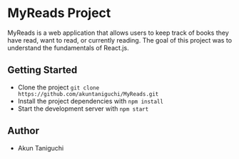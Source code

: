 # MyReads Project

MyReads is a web application that allows users to keep track of books they have read, want to read, or currently reading. The goal of this project was to understand the fundamentals of React.js. 

## Getting Started

* Clone the project `git clone https://github.com/akuntaniguchi/MyReads.git`
* Install the project dependencies with `npm install`
* Start the development server with `npm start`

## Author

* Akun Taniguchi

